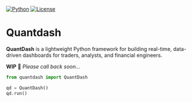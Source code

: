 [![Python](https://img.shields.io/badge/python-3.13-blue.svg)](https://www.python.org/)
[![License](https://img.shields.io/badge/license-MIT-green.svg)](LICENSE)
# Quantdash
**QuantDash** is a lightweight Python framework for building real-time, data-driven dashboards for traders, analysts, and financial engineers.

**WIP** 🌱 *Please call back soon...*

```python
from quantdash import QuantDash

qd = QuantDash()
qd.run()
```

